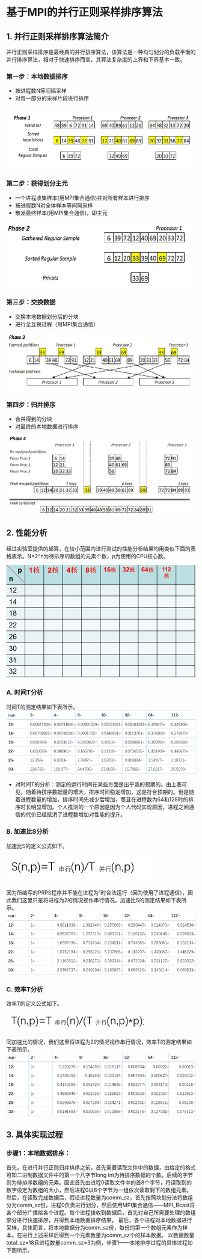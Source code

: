 # 基于MPI的并行正则采样排序算法

## 1. 并行正则采样排序算法简介

 并行正则采样排序是最经典的并行排序算法，该算法是一种均匀划分的负载平衡的并行排序算法，相对于快速排序而言，其算法复杂度的上界和下界基本一致。

### 第一步：本地数据排序
 +  按进程数N等间隔采样
 +  对每一部分的采样片段进行排序
 
 ![avatar](https://github.com/Happyxianyueveryday/parallel-programming/blob/master/MPI%20examples/prps/pics/%E5%9B%BE%E7%89%871.png)

### 第二步：获得划分主元 
 +  一个进程收集样本(用MPI集合通信)并对所有样本进行排序
 +  按进程数N对全体样本等间隔采样
 +  散发最终样本(用MPI集合通信)，即主元
 
 ![avatar](https://github.com/Happyxianyueveryday/parallel-programming/blob/master/MPI%20examples/prps/pics/%E5%9B%BE%E7%89%872.png)
 
### 第三步：交换数据 
 +  交换本地数据划分后的分块
 +  进行全互换过程（用MPI集合通信） 
 
 ![avatar](https://github.com/Happyxianyueveryday/parallel-programming/blob/master/MPI%20examples/prps/pics/%E5%9B%BE%E7%89%873.png)

### 第四步：归并排序
 +  合并得到的分块
 +  对最终的本地数据进行排序
 
 ![avatar](https://github.com/Happyxianyueveryday/parallel-programming/blob/master/MPI%20examples/prps/pics/%E5%9B%BE%E7%89%874.png)
 
## 2. 性能分析
 经过实验室提供的超算，在较小范围内进行测试的性能分析结果均用类似下面的表格表示。N=2^n为待排序的数组的元素个数，p为使用的CPU核心数。

 ![avatar](https://github.com/Happyxianyueveryday/parallel-programming/blob/master/MPI%20examples/prps/pics/QQ%E6%88%AA%E5%9B%BE20190403210658.png)

### A. 时间T分析
 时间T的测定结果如下表所示。
![avatar](https://github.com/Happyxianyueveryday/parallel-programming/blob/master/MPI%20examples/prps/pics/QQ%E6%88%AA%E5%9B%BE20190403210316.png)

  + 对时间T的分析：测定的运行时间在某些方面是出乎我的预期的。由上表可见，随着待排序数据量的增大，排序时间稳定增加，这是符合预期的。但是随着进程数量的增加，排序时间先减少后增加，而且在进程数为64和128时的排序时长明显增加。个人推测的一个原因是因为个人代码实现原因，进程之间通信的代价已经抵消了进程数增加对性能的提升。
 
### B. 加速比S分析
 加速比S的定义公式如下。  

![avatar](https://github.com/Happyxianyueveryday/parallel-programming/blob/master/MPI%20examples/prps/pics/QQ%E6%88%AA%E5%9B%BE20190403211408.png)

 因为所编写的PRPS程序并不能在进程为1时合法运行（因为使用了进程通信），因此我们这里只是将进程为2的情况视作串行情况，加速比S的测定结果如下表所示。
![avatar](https://github.com/Happyxianyueveryday/parallel-programming/blob/master/MPI%20examples/prps/pics/QQ%E6%88%AA%E5%9B%BE20190403210330.png)

### C. 效率T分析
 效率T的定义公式如下。  

![avatar](https://github.com/Happyxianyueveryday/parallel-programming/blob/master/MPI%20examples/prps/pics/QQ%E6%88%AA%E5%9B%BE20190403211417.png)

 同加速比的情况，我们这里将进程为2的情况视作串行情况，效率T的测定结果如下表所示。
![avatar](https://github.com/Happyxianyueveryday/parallel-programming/blob/master/MPI%20examples/prps/pics/QQ%E6%88%AA%E5%9B%BE20190403210342.png)


## 3. 具体实现过程
### 步骤1：本地数据排序：
 首先，在进行并行正则归并排序之前，首先需要读取文件中的数据，由给定的格式可知二进制数据文件中的第一个八字节long int为待排序数据的个数。后续的字节则为待排序数组的元素。因此首先由进程0读取文件中的首8个字节，将读取到的数字设定为数组的大小，然后进程0以8个字节为一组依次读取剩下的数组元素。
 然后，在读取完成数据后，假设进程数量为comm_sz，首先按照块划分法将数组分为comm_sz份，进程0负责进行划分，然后使用MPI集合通信——MPI_Bcast将各个部分广播给各个进程。每个进程接收到数据后，首先对自己所需要处理的数组部分进行快速排序，并得到本地数据排序结果。
 最后，各个进程对本地数据进行采样，具体而言，将本地数据分为comm_sz份，每份的第一个数组元素作为样本。在进行上述采样后得到一个元素数量为comm_sz个的样本数据。
 以数据数量total_sz=18且进程数量comm_sz=3为例，步骤1——本地排序过程的具体过程如下图所示。



 
 


